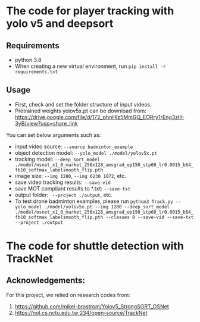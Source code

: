 # The code for player tracking with yolo v5 and deepsort


## Requirements
- python 3.8
- When creating a new virtual environment, run `pip install -r requirements.txt`


## Usage
- First, check and set the folder structure of input videos.
- Pretrained weights yolov5x.pt can be download from: https://drive.google.com/file/d/172_phnHIz5MmGQ_EORry1rEng3zH-3yB/view?usp=share_link

You can set below arguments such as:

- input video source: `--source badminton_example`
- object detection model: `--yolo_model ./model/yolov5x.pt`
- tracking model: `--deep_sort_model ./model/osnet_x1_0_market_256x128_amsgrad_ep150_stp60_lr0.0015_b64_fb10_softmax_labelsmooth_flip.pth` 
- image size: `--img 1280`, `--img 6230 1072`, etc. 
- save video tracking results: `--save-vid`
- save MOT compliant results to *.txt: `--save-txt`
- output folder: ` --project ./output`, etc.
- To test drone badminton examples, please run `python3 Track.py --yolo_model ./model/yolov5x.pt --img 1280 --deep_sort_model ./model/osnet_x1_0_market_256x128_amsgrad_ep150_stp60_lr0.0015_b64_fb10_softmax_labelsmooth_flip.pth --classes 0 --save-vid --save-txt --project ./output`


# The code for shuttle detection with TrackNet





## Acknowledgements:
For this project, we relied on research codes from: 
1. https://github.com/mikel-brostrom/Yolov5_StrongSORT_OSNet  
2. https://nol.cs.nctu.edu.tw:234/open-source/TrackNet
